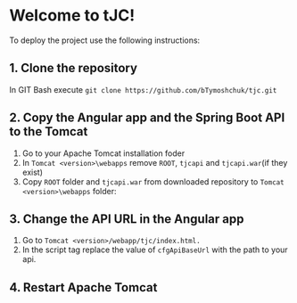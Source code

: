 # Welcome to tJC!
To deploy the project use the following instructions:
## 1. Clone the repository
In GIT Bash execute `git clone https://github.com/bTymoshchuk/tjc.git`
## 2. Copy the Angular app and the Spring Boot API to the Tomcat
 1. Go to your Apache Tomcat installation foder
 2. In `Tomcat <version>\webapps` remove `ROOT`, `tjcapi` and `tjcapi.war`(if they exist)
 3. Copy `ROOT` folder and `tjcapi.war` from downloaded repository to `Tomcat <version>\webapps` folder:
## 3. Change the API URL in the Angular app
 1. Go to `Tomcat <version>/webapp/tjc/index.html.`
 2. In the script tag replace the value of `cfgApiBaseUrl` with the path to your api.
## 4. Restart Apache Tomcat
